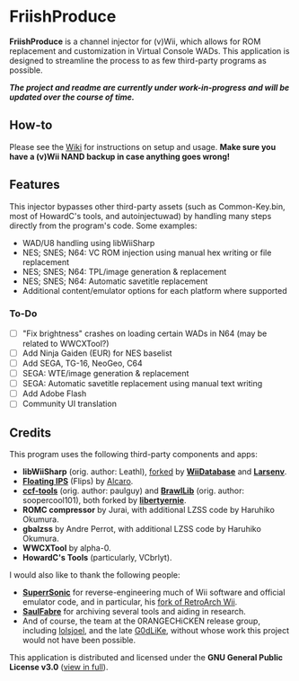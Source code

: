 # FriishProduce
**FriishProduce** is a channel injector for (v)Wii, which allows for ROM replacement and customization in Virtual Console WADs.
This application is designed to streamline the process to as few third-party programs as possible.

***The project and readme are currently under work-in-progress and will be updated over the course of time.***

## How-to
Please see the [Wiki](https://github.com/CatmanFan/FriishProduce/wiki/Setup) for instructions on setup and usage.
**Make sure you have a (v)Wii NAND backup in case anything goes wrong!**

## Features
This injector bypasses other third-party assets (such as Common-Key.bin, most of HowardC's tools, and autoinjectuwad) by handling many steps directly from the program's code. Some examples:
* WAD/U8 handling using libWiiSharp
* NES; SNES; N64: VC ROM injection using manual hex writing or file replacement
* NES; SNES; N64: TPL/image generation & replacement
* NES; SNES; N64: Automatic savetitle replacement
* Additional content/emulator options for each platform where supported

### To-Do
- [ ] "Fix brightness" crashes on loading certain WADs in N64 (may be related to WWCXTool?)
- [ ] Add Ninja Gaiden (EUR) for NES baselist
- [ ] Add SEGA, TG-16, NeoGeo, C64
- [ ] SEGA: WTE/image generation & replacement
- [ ] SEGA: Automatic savetitle replacement using manual text writing
- [ ] Add Adobe Flash
- [ ] Community UI translation

## Credits
This program uses the following third-party components and apps:
* **libWiiSharp** (orig. author: Leathl), [forked](https://github.com/WiiDatabase/libWiiSharp/) by **[WiiDatabase](https://github.com/WiiDatabase)** and **[Larsenv](https://github.com/larsenv)**.
* **[Floating IPS](https://github.com/Alcaro/Flips)** (Flips) by [Alcaro](https://github.com/Alcaro).
* **[ccf-tools](https://github.com/libertyernie/ccf-tools)** (orig. author: paulguy) and **[BrawlLib](https://github.com/libertyernie/brawllib-wit)** (orig. author: soopercool101), both forked by **[libertyernie](https://github.com/libertyernie)**.
* **ROMC compressor** by Jurai, with additional LZSS code by Haruhiko Okumura.
* **gbalzss** by Andre Perrot, with additional LZSS code by Haruhiko Okumura.
* **WWCXTool** by alpha-0.
* **HowardC's Tools** (particularly, VCbrlyt).

I would also like to thank the following people:
* **[SuperrSonic](https://github.com/SuperrSonic)** for reverse-engineering much of Wii software and official emulator code, and in particular, his [fork of RetroArch Wii](https://github.com/SuperrSonic/RA-SS).
* **[SaulFabre](https://github.com/saulfabregwiivc)** for archiving several tools and aiding in research.
* And of course, the team at the 0RANGECHiCKEN release group, including [lolsjoel](https://gbatemp.net/members/lolsjoel.18721/), and the late [G0dLiKe](https://gbatemp.net/members/g0dlike.190457/), without whose work this project would not have been possible.

This application is distributed and licensed under the **GNU General Public License v3.0** ([view in full](https://github.com/CatmanFan/FriishProduce/blob/main/LICENSE)).